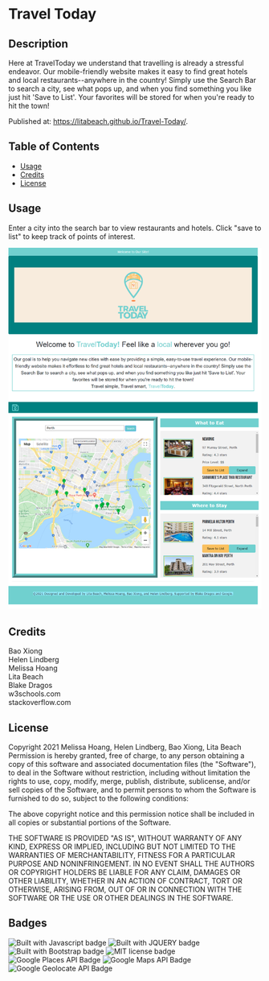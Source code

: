 # Travel Today

## Description 

Here at TravelToday we understand that travelling is already a stressful endeavor. Our mobile-friendly website makes it easy to find great hotels and local restaurants--anywhere in the country! Simply use the Search Bar to search a city, see what pops up, and when you find something you like just hit 'Save to List'. Your favorites will be stored for when you're ready to hit the town!

Published at: https://litabeach.github.io/Travel-Today/.

## Table of Contents

* [Usage](#usage)
* [Credits](#credits)
* [License](#license)


## Usage 

Enter a city into the search bar to view restaurants and hotels.  Click "save to list" to keep track of points of interest.

![Screenshot of map with markers and results of restaurants and hotels in Paris](Assets/Screenshot.png)

## Credits

Bao Xiong <br>
Helen Lindberg <br>
Melissa Hoang <br>
Lita Beach <br>
Blake Dragos<br>
w3schools.com <br>
stackoverflow.com


## License

Copyright 2021 Melissa Hoang, Helen Lindberg, Bao Xiong,  Lita Beach
Permission is hereby granted, free of charge, to any person obtaining a copy of this software and associated documentation files (the "Software"), to deal in the Software without restriction, including without limitation the rights to use, copy, modify, merge, publish, distribute, sublicense, and/or sell copies of the Software, and to permit persons to whom the Software is furnished to do so, subject to the following conditions:

The above copyright notice and this permission notice shall be included in all copies or substantial portions of the Software.

THE SOFTWARE IS PROVIDED "AS IS", WITHOUT WARRANTY OF ANY KIND, EXPRESS OR IMPLIED, INCLUDING BUT NOT LIMITED TO THE WARRANTIES OF MERCHANTABILITY, FITNESS FOR A PARTICULAR PURPOSE AND NONINFRINGEMENT. IN NO EVENT SHALL THE AUTHORS OR COPYRIGHT HOLDERS BE LIABLE FOR ANY CLAIM, DAMAGES OR OTHER LIABILITY, WHETHER IN AN ACTION OF CONTRACT, TORT OR OTHERWISE, ARISING FROM, OUT OF OR IN CONNECTION WITH THE SOFTWARE OR THE USE OR OTHER DEALINGS IN THE SOFTWARE.

## Badges

![Built with Javascript badge](https://img.shields.io/badge/Built_with-Javascript-green)
![Built with JQUERY badge](https://img.shields.io/badge/Built_with-jQuery-orange)
![Built with Bootstrap badge](https://img.shields.io/badge/Built_with-Bootstrap-red)
![MIT license badge](https://img.shields.io/badge/License-MIT-blue)
![Google Places API Badge](https://img.shields.io/badge/API-Google_Places-yellow)
![Google Maps API Badge](https://img.shields.io/badge/API-Google_Maps-purple)
![Google Geolocate API Badge](https://img.shields.io/badge/API-Google_Geolocate-brown)
